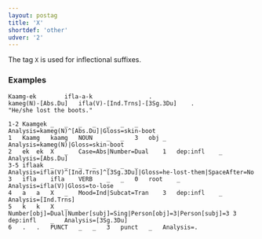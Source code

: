 ```yaml
---
layout: postag
title: 'X'
shortdef: 'other'
udver: '2'
---
```


The tag `X` is used for inflectional suffixes.

### Examples
```
Kaamg-ek		ifla-a-k				.
kameg(N)-[Abs.Du]	ifla(V)-[Ind.Trns]-[3Sg.3Du]	.
"He/she lost the boots."
```
~~~ conllu
1-2	Kaamgek	_	_	_	_	_	_	_	Analysis=kameg(N)^[Abs.Du]|Gloss=skin-boot
1	Kaamg	kaamg	NOUN	_	_	3	obj	_	Analysis=kameg(N)|Gloss=skin-boot
2	ek	ek	X	_	Case=Abs|Number=Dual	1	dep:infl	_	Analysis=[Abs.Du]
3-5	iflaak	_	_	_	_	_	_	_	Analysis=ifla(V)^[Ind.Trns]^[3Sg.3Du]|Gloss=he-lost-them|SpaceAfter=No
3	ifla	ifla	VERB	_	_	0	root	_	Analysis=ifla(V)|Gloss=to-lose
4	a	a	X	_	Mood=Ind|Subcat=Tran	3	dep:infl	_	Analysis=[Ind.Trns]
5	k	k	X	_	Number[obj]=Dual|Number[subj]=Sing|Person[obj]=3|Person[subj]=3	3	dep:infl	_	Analysis=[3Sg.3Du]
6	.	.	PUNCT	_	_	3	punct	_	Analysis=.
~~~
<!-- Interlanguage links updated Po 11. listopadu 2024, 20:09:28 CET -->
